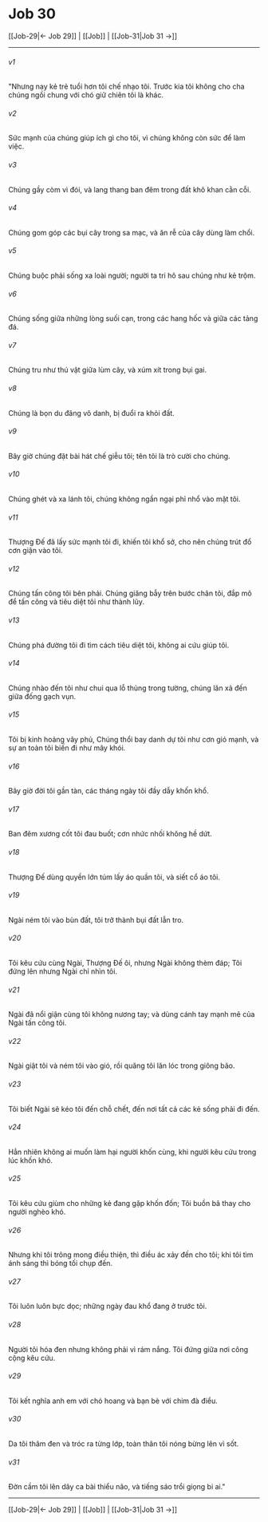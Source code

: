 # Job 30

[[Job-29|← Job 29]] | [[Job]] | [[Job-31|Job 31 →]]
***



###### v1 
"Nhưng nay kẻ trẻ tuổi hơn tôi chế nhạo tôi. Trước kia tôi không cho cha chúng ngồi chung với chó giữ chiên tôi là khác. 

###### v2 
Sức mạnh của chúng giúp ích gì cho tôi, vì chúng không còn sức để làm việc. 

###### v3 
Chúng gầy còm vì đói, và lang thang ban đêm trong đất khô khan cằn cỗi. 

###### v4 
Chúng gom góp các bụi cây trong sa mạc, và ăn rễ của cây dùng làm chổi. 

###### v5 
Chúng buộc phải sống xa loài người; người ta tri hô sau chúng như kẻ trộm. 

###### v6 
Chúng sống giữa những lòng suối cạn, trong các hang hốc và giữa các tảng đá. 

###### v7 
Chúng tru như thú vật giữa lùm cây, và xúm xít trong bụi gai. 

###### v8 
Chúng là bọn du đãng vô danh, bị đuổi ra khỏi đất. 

###### v9 
Bây giờ chúng đặt bài hát chế giễu tôi; tên tôi là trò cười cho chúng. 

###### v10 
Chúng ghét và xa lánh tôi, chúng không ngần ngại phỉ nhổ vào mặt tôi. 

###### v11 
Thượng Đế đã lấy sức mạnh tôi đi, khiến tôi khổ sở, cho nên chúng trút đổ cơn giận vào tôi. 

###### v12 
Chúng tấn công tôi bên phải. Chúng giăng bẫy trên bước chân tôi, đắp mô để tấn công và tiêu diệt tôi như thành lũy. 

###### v13 
Chúng phá đường tôi đi tìm cách tiêu diệt tôi, không ai cứu giúp tôi. 

###### v14 
Chúng nhào đến tôi như chui qua lỗ thủng trong tường, chúng lăn xả đến giữa đống gạch vụn. 

###### v15 
Tôi bị kinh hoảng vây phủ, Chúng thổi bay danh dự tôi như cơn gió mạnh, và sự an toàn tôi biến đi như mây khói. 

###### v16 
Bây giờ đời tôi gần tàn, các tháng ngày tôi đầy dẫy khốn khổ. 

###### v17 
Ban đêm xương cốt tôi đau buốt; cơn nhức nhối không hề dứt. 

###### v18 
Thượng Đế dùng quyền lớn túm lấy áo quần tôi, và siết cổ áo tôi. 

###### v19 
Ngài ném tôi vào bùn đất, tôi trở thành bụi đất lẫn tro. 

###### v20 
Tôi kêu cứu cùng Ngài, Thượng Đế ôi, nhưng Ngài không thèm đáp; Tôi đứng lên nhưng Ngài chỉ nhìn tôi. 

###### v21 
Ngài đã nổi giận cùng tôi không nương tay; và dùng cánh tay mạnh mẽ của Ngài tấn công tôi. 

###### v22 
Ngài giật tôi và ném tôi vào gió, rồi quăng tôi lăn lóc trong giông bão. 

###### v23 
Tôi biết Ngài sẽ kéo tôi đến chỗ chết, đến nơi tất cả các kẻ sống phải đi đến. 

###### v24 
Hẳn nhiên không ai muốn làm hại người khốn cùng, khi người kêu cứu trong lúc khốn khó. 

###### v25 
Tôi kêu cứu giùm cho những kẻ đang gặp khốn đốn; Tôi buồn bã thay cho người nghèo khó. 

###### v26 
Nhưng khi tôi trông mong điều thiện, thì điều ác xảy đến cho tôi; khi tôi tìm ánh sáng thì bóng tối chụp đến. 

###### v27 
Tôi luôn luôn bực dọc; những ngày đau khổ đang ở trước tôi. 

###### v28 
Người tôi hóa đen nhưng không phải vì rám nắng. Tôi đứng giữa nơi công cộng kêu cứu. 

###### v29 
Tôi kết nghĩa anh em với chó hoang và bạn bè với chim đà điểu. 

###### v30 
Da tôi thâm đen và tróc ra từng lớp, toàn thân tôi nóng bừng lên vì sốt. 

###### v31 
Đờn cầm tôi lên dây ca bài thiểu não, và tiếng sáo trổi giọng bi ai."

***
[[Job-29|← Job 29]] | [[Job]] | [[Job-31|Job 31 →]]

